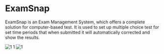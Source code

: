 # ExamSnap
ExamSnap is an Exam Management System, which offers a complete solution for computer-based test. It is used to set up multiple choice test for set time periods that when submitted it will automatically corrected and show the results.

![1 1](https://user-images.githubusercontent.com/92615243/199527977-756b5d9a-eb86-4010-87e5-95c7d89a70b6.jpg)
![1](https://user-images.githubusercontent.com/92615243/199528031-1e58ff65-48c6-4326-b938-23430712a947.jpg)
